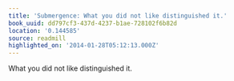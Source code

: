 ```yaml
---
title: 'Submergence: What you did not like distinguished it.'
book_uuid: dd797cf3-437d-4237-b1ae-728102f6b82d
location: '0.144585'
source: readmill
highlighted_on: '2014-01-28T05:12:13.000Z'
---
```


What you did not like distinguished it.